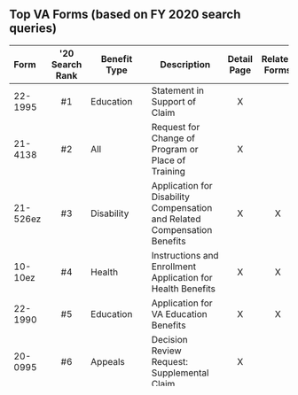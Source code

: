 ## Top VA Forms (based on FY 2020 search queries)

| Form | '20 Search Rank | Benefit Type | Description | Detail Page | Related Forms | Online Tool |
|:--|:--:|--|--|:--:|:--:|:--:|
| 22-1995  | #1 | Education | Statement in Support of Claim  | X |  | X |
| 21-4138  | #2 | All |Request for Change of Program or Place of Training  | X |  |   |
| 21-526ez | #3 | Disability |Application for Disability Compensation and Related Compensation Benefits  | X | X |  |
| 10-10ez  | #4 | Health |Instructions and Enrollment Application for Health Benefits | X | X |  |
| 22-1990  | #5 | Education |Application for VA Education Benefits  | X | X |  |
| 20-0995  | #6 | Appeals |Decision Review Request: Supplemental Claim| X |  |  |
| 21-686c  | #7 | Disability |Application Request to Add and/or Remove Dependents | X |  |  |
| 22-5490  | #8 | Education |Dependents' Application for VA Education Benefits | X | X |  |
| 21-0845  | #9 | All |Authorization to Disclose Personal Information to a Third Party | X |  |  |
| 21-2680  |#10 | Disability |Examination for Housebound Status or Permanent Need  | X |  |  |
| 10-10ezr |#11 | Health |Statement in Support of Claim  | X |  |  |
| 22-1990e |#12 | Education  |Application for Family Member to Use Transferred Benefits | X |  | X |
| 22-5495  |#13 | Education  |Dependents’ Request for Change of Program or Place of Training  | X |  | X |
| 21-4142  |#14 | Disability, Health |Authorization to Disclose Information to VA | X |  |  |
| 21p-534ez|#15 | Disability |Application for DIC, Survivors Pension, and/or Accrued Benefits | X | X |  |
| 21-674   |#16 | Education  |Request for Approval of School Attendance  | X |  |  |
| 21-22    |#17 | All        |Appointment of Veterans Service Organization as Claimant's Representative | X | X |  |
| 21p-530  |#18 | Burials    |Application for Burial Benefits  | X | X | X |
| 21-0966  |#19 | Disability, Pension, etc. |Intent to File a Claim for Compensation and/or Pension, or Survivors Pension and/or DIC | X |  |  |
| 21p-0969 |#20 | Disability, Pension, etc. |Income and Asset Statement in Support of Claim for Pension or Parents' Dependency and Indemnity Compensation (DIC)| X | X |  |
| 21-686c  |#21 | Disability, Family, Pension |Application Request to Add and/or Remove Dependents| X | X |  |
| 20-0996  |#22 | Appeals    |Decision Review Request: Higher-Level Review  | X |  | In Jan  |
| 10-5345  |#23 | Health        |Request for and Authorization to Release Health Information | X | X |  |
| 21-8940  |#24 | Employment  |Veteran's Application for Increased Compensation Based on Unemployability  | X |  |  |
| 21-0781  |#25 | Disability, Health |Statement in Support of Claim for Service Connection for PTSD| X | X | X |
| 21-2680  |#26 | Disability, Family, Pension |Examination for Housebound Status or Permanent Need for Regular Aid and Attendance| X | X |  |
| sf-15    |#27 | N/A | Used by Federal agencies and OPM to adjudicate an individual's claims for Veterans' preference for fed employment | N/A |  |   |
| sf-180   |#28 | N/A    |Request Military Service Records| N/A |  |  |
| 1095     |#29 | N/A    |1095-B is an IRS tax form| N/A |  |  |
| 10-7959c |#30 | Health |CHAMPVA—Other Health Insurance (OHI) Certification| X | X |  |
| 10-5345a |#26 | Health |Individuals' Request for a Copy of Their Own Health Information| X |  |  |
| 21p-527ez|#27 | Pension|Application for Veterans Pension | N/A | X |  X |
| 10182    |#28 | Appeal |Decision Review Request: Board Appeal (Notice of Disagreement)| X |  | Q2 2021 |
| 1095     |#29 | N/A    |1095-B is an IRS tax form| N/A |  |  |
| 10-7959c |#30 | Health |CHAMPVA—Other Health Insurance (OHI) Certification| X | X |  |
